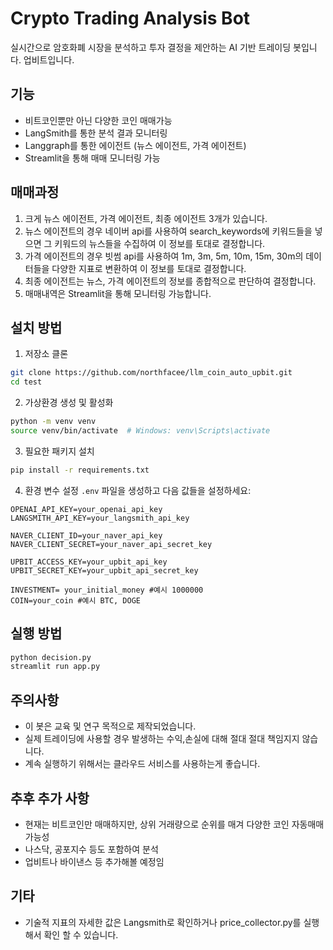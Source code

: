 # Crypto Trading Analysis Bot

실시간으로 암호화폐 시장을 분석하고 투자 결정을 제안하는 AI 기반 트레이딩 봇입니다.
업비트입니다.

## 기능

- 비트코인뿐만 아닌 다양한 코인 매매가능
- LangSmith를 통한 분석 결과 모니터링
- Langgraph를 통한 에이전트 (뉴스 에이전트, 가격 에이전트)
- Streamlit을 통해 매매 모니터링 가능

## 매매과정

1. 크게 뉴스 에이전트, 가격 에이전트, 최종 에이전트 3개가 있습니다.
2. 뉴스 에이전트의 경우 네이버 api를 사용하여 search_keywords에 키워드들을 넣으면 그 키워드의 뉴스들을 수집하여 이 정보를 토대로 결정합니다.
3. 가격 에이전트의 경우 빗썸 api를 사용하여 1m, 3m, 5m, 10m, 15m, 30m의 데이터들을 다양한 지표로 변환하여 이 정보를 토대로 결정합니다.
4. 최종 에이전트는 뉴스, 가격 에이전트의 정보를 종합적으로 판단하여 결정합니다.
5. 매매내역은 Streamlit을 통해 모니터링 가능합니다.

## 설치 방법

1. 저장소 클론
```bash
git clone https://github.com/northfacee/llm_coin_auto_upbit.git
cd test
```

2. 가상환경 생성 및 활성화
```bash
python -m venv venv
source venv/bin/activate  # Windows: venv\Scripts\activate
```

3. 필요한 패키지 설치
```bash
pip install -r requirements.txt
```

4. 환경 변수 설정
`.env` 파일을 생성하고 다음 값들을 설정하세요:
```
OPENAI_API_KEY=your_openai_api_key
LANGSMITH_API_KEY=your_langsmith_api_key

NAVER_CLIENT_ID=your_naver_api_key
NAVER_CLIENT_SECRET=your_naver_api_secret_key

UPBIT_ACCESS_KEY=your_upbit_api_key
UPBIT_SECRET_KEY=your_upbit_api_secret_key

INVESTMENT= your_initial_money #예시 1000000
COIN=your_coin #예시 BTC, DOGE
```

## 실행 방법

```bash
python decision.py
streamlit run app.py
```

## 주의사항

- 이 봇은 교육 및 연구 목적으로 제작되었습니다.
- 실제 트레이딩에 사용할 경우 발생하는 수익,손실에 대해 절대 절대 책임지지 않습니다.
- 계속 실행하기 위해서는 클라우드 서비스를 사용하는게 좋습니다.

## 추후 추가 사항

- 현재는 비트코인만 매매하지만, 상위 거래량으로 순위를 매겨 다양한 코인 자동매매 가능성
- 나스닥, 공포지수 등도 포함하여 분석
- 업비트나 바이낸스 등 추가해볼 예정임

## 기타

- 기술적 지표의 자세한 값은 Langsmith로 확인하거나 price_collector.py를 실행해서 확인 할 수 있습니다.